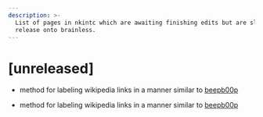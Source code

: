 ```yaml
---
description: >-
  List of pages in nkintc which are awaiting finishing edits but are slated for
  release onto brainless.
---
```


# \[unreleased\]

* method for labeling wikipedia links in a manner similar to [beepb00p](https://beepb00p.xyz/tags.html#lifelogging)



* method for labeling wikipedia links in a manner similar to [beepb00p](https://beepb00p.xyz/tags.html#lifelogging)

